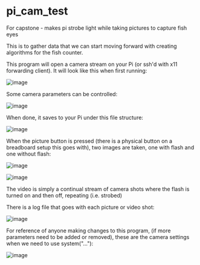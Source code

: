 # pi_cam_test
For capstone - makes pi strobe light while taking pictures to capture fish eyes

This is to gather data that we can start moving forward with creating algorithms for the fish counter.

This program will open a camera stream on your Pi (or ssh'd with x11 forwarding client). It will look like this when first running:

![image](https://user-images.githubusercontent.com/70033294/210021653-9f86d6dd-57d8-4a27-b345-3ac56b5e82ec.png)

Some camera parameters can be controlled:

![image](https://user-images.githubusercontent.com/70033294/210021641-7c1a9ad1-9e58-4a2c-9c9b-98b9361e4e46.png)

When done, it saves to your Pi under this file structure:

![image](https://user-images.githubusercontent.com/70033294/210021442-56f829e6-1cb3-40e7-8fcf-0325a554eafd.png)

When the picture button is pressed (there is a physical button on a breadboard setup this goes with), two images are taken, one with flash and one without flash:

![image](https://user-images.githubusercontent.com/70033294/210021750-a0033efa-39c2-428b-bc70-289ddec4c7f7.png)

![image](https://user-images.githubusercontent.com/70033294/210021773-2309ffd5-f872-4335-b906-911affef1d2f.png)

The video is simply a continual stream of camera shots where the flash is turned on and then off, repeating (i.e. strobed)

There is a log file that goes with each picture or video shot:

![image](https://user-images.githubusercontent.com/70033294/210021814-f5e504d2-c3e1-41d8-80f4-7e0837802275.png)

For reference of anyone making changes to this program, (if more parameters need to be added or removed), these are the camera settings when we need to use system("..."):

![image](https://user-images.githubusercontent.com/70033294/210016663-51e129bb-d8be-4517-9fb9-a2b4929b460f.png)
